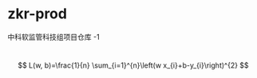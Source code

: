 # zkr-prod
中科软监管科技组项目仓库 -1

​								
$$
L(w, b)=\frac{1}{n} \sum_{i=1}^{n}\left(w x_{i}+b-y_{i}\right)^{2}
$$



